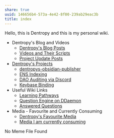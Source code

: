 ```yaml
---
share: true
uuid: 146656b4-573a-4e42-8f00-239ab29eac3b
title: index
---
```

Hello, this is Dentropy and this is my personal wiki.

* Dentropy's Blog and Videos
	* [Dentropy's Blog Posts](/3d59d5cc-de9f-42d3-96fd-e4bb02710a33)
	* [Videos and Their Scripts](/b6611f4f-b019-4676-902e-8ea82840d740)
	* [Project Update Posts](/4c45797f-8d43-4277-a5c1-de8df9aa7876)
* [Dentropy's Projects](/e76c8ac9-69f3-477f-8015-556e83738432)
	* [dentropys-obsidian-publisher](/f43d858e-c32e-4d15-bfc4-456bb7f56ceb)
	* [ENS Indexing](/28740a43-67c5-4930-8b5c-41c06e659c6a)
	* [DAO Auditing via Discord](/1c376bfd-75ef-4c0d-9e23-3680653de55f)
	* [Keybase Binding](/3ff1df10-10b8-4206-b9b2-3bbad4b748d5)
* Useful Wiki Links
	* [Learning Pathways](/10708552-def9-4391-9126-8a4f53cb5e00)
	* [Question Engine on DDaemon](/undefined)
	* [Answered Questions](/undefined)
* Media - Favourite and Currently Consuming
	* [Dentropy's Favourite Media](/cf6a4db5-dcac-48ae-97ec-cf40f28e2b20)
	* [Media I am currently consuming](/78aa36ca-c4c6-40ed-873c-24099d5c2481)

No Meme File Found